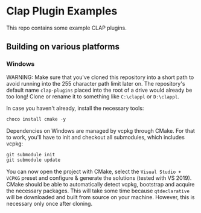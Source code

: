 # Clap Plugin Examples

This repo contains some example CLAP plugins.

## Building on various platforms

### Windows

WARNING: Make sure that you've cloned this repository into a short path to avoid running into the 255 character path limit later on. The repository's default name `clap-plugins` placed into the root of a drive would already be too long! Clone or rename it to something like `C:\clappl` or `D:\clappl`.  

In case you haven't already, install the necessary tools:
```powershell
choco install cmake -y
```

Dependencies on Windows are managed by vcpkg through CMake. For that to work, you'll have to init and checkout all submodules, which includes vcpkg:
```powershell
git submodule init
git submodule update
```

You can now open the project with CMake, select the `Visual Studio + VCPKG` preset and configure & generate the solutions (tested with VS 2019). CMake should be able to automatically detect vcpkg, bootstrap and acquire the necessary packages. This will take some time because `qtdeclarative` will be downloaded and built from source on your machine. However, this is necessary only once after cloning.  
